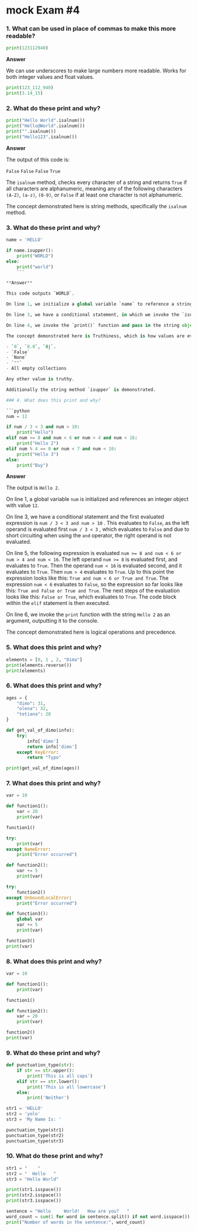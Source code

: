 # mock Exam #4

### 1. What can be used in place of commas to make this more readable?

```python
print(123112940)
```

**Answer**

We can use underscores to make large numbers more readable. Works for both integer values and float values.

```python
print(123_112_940)
print(3.14_15)
```

### 2. What do these print and why?

```python
print("Hello World".isalnum())
print("Hello@World".isalnum())
print("".isalnum())
print("Hello123".isalnum())
```

**Answer**

The output of this code is:

`False`
`False`
`False`
`True`

The `isalnum` method, checks every character of a string and returns `True` if all characters are alphanumeric, meaning any of the following characters `(A-Z)`, `(a-z)`, `(0-9)`, or `False` if at least one character is not alphanumeric.

The concept demonstrated here is string methods, specifically the `isalnum` method.
### 3. What do these print and why?

```python
name = 'HELLO'

if name.isupper():
    print("WORLD")
else:
    print("world")
    ```

**Answer**

This code outputs `WORLD`.

On line 1, we initialize a global variable `name` to reference a string object with value `HELLO`.

On line 3, we have a conditional statement, in which we invoke the `isupper()` method on the value referenced by `name`. The method returns `True` if all the characters of the string object are uppercased, `False` otherwise. In this case, it returns `True` as  the string `HELLO` has only uppercased characters. As `True` is truthy, the code block inside the `if` statement is executed.

On line 4, we invoke the `print()` function and pass in the string object with value `WORLD` as an argument, which is output to the console.

The concept demonstrated here is Truthiness, which is how values are evaluated in a Boolean context. The following values are falsy in Python:

- `0`, `0.0`, `0j`.
- `False`
- `None`
- `""`
- All empty collections

Any other value is truthy.

Additionally the string method `isupper` is demonstrated.

### 4. What does this print and why?

```python
num = 12

if num / 3 < 3 and num > 10:
    print("Hello")
elif num >= 8 and num < 6 or num > 4 and num < 16:
    print("Hello 2")
elif num % 4 == 0 or num < 7 and num < 10:
    print("Hello 3")
else:
    print("Buy")
```

**Answer**

The output is `Hello 2`.

On line 1, a global variable `num` is initialized and references an integer object with value `12`.

On line 3, we have a conditional statement and the first evaluated expression is `num / 3 < 3 and num > 10` . This evaluates to `False`, as the left operand is evaluated first `num / 3 < 3` , which evaluates to `False` and due to short circuiting when using the `and` operator, the right operand is not evaluated.

On line 5, the following expression is evaluated `num >= 8 and num < 6 or num > 4 and num < 16`. The left operand `num >= 8` is evaluated first, and evaluates to `True`. Then the operand `num < 16` is evaluated second, and it evaluates to `True`. Then `num > 4` evaluates to `True`. Up to this point the expression looks like this: `True and num < 6 or True and True`. The expression `num < 6` evaluates to `False`, so the expression so far looks like this: `True and False or True and True`. The next steps of the evaluation looks like this: `False or True`, which evaluates to `True`. The code block within the `elif` statement is then executed.

On line 6, we invoke the `print` function with the string `Hello 2` as an argument, outputting it to the console.

The concept demonstrated here is logical operations and precedence.


### 5. What does this print and why?

```python
elements = [0, 1 , 2, "Dima"]
print(elements.reverse())
print(elements)
```

### 6. What does this print and why?

```python
ages = {
    "dimo": 31,
    "olena": 32,
    "tetiana": 28
}

def get_val_of_dimo(info):
    try:
        info['dimo']
        return info['dimo']
    except KeyError:
        return "Typo"

print(get_val_of_dimo(ages))
```

### 7. What does this print and why?

```python
var = 10

def function1():
    var = 20
    print(var)

function1()

try:
    print(var)
except NameError:
    print("Error occurred")

def function2():
    var += 5
    print(var)

try:
    function2()
except UnboundLocalError:
    print("Error occurred")

def function3():
    global var
    var += 5
    print(var)

function3()
print(var)
```


### 8. What does this print and why?

```python
var = 10

def function1():
    print(var)

function1()

def function2():
    var = 20
    print(var)

function2()
print(var)
```

###  9. What do these print and why?
```python
def punctuation_type(str):
    if str == str.upper():
        print('This is all caps')
    elif str == str.lower():
        print('This is all lowercase')
    else:
        print('Neither')

str1 = 'HELLO'
str2 = 'yolo'
str3 = 'My Name Is: '

punctuation_type(str1)
punctuation_type(str2)
punctuation_type(str3)
```

### 10. What do these print and why?

```python
str1 = "    "
str2 = "  Hello   "
str3 = "Hello World"

print(str1.isspace())
print(str2.isspace())
print(str3.isspace())

sentence = "Hello     World!   How are you?   "
word_count = sum(1 for word in sentence.split() if not word.isspace())
print("Number of words in the sentence:", word_count)
```
